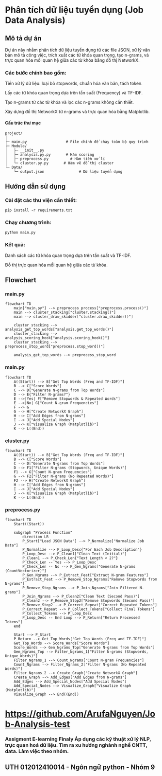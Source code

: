 # Phân tích dữ liệu tuyển dụng (Job Data Analysis)
## Mô tả dự án

Dự án này nhằm phân tích dữ liệu tuyển dụng từ các file JSON, xử lý văn bản mô tả công việc, trích xuất các từ khóa quan trọng, tạo n-grams, và trực quan hóa mối quan hệ giữa các từ khóa bằng đồ thị NetworkX.

### Các bước chính bao gồm:

Tiền xử lý dữ liệu: loại bỏ stopwords, chuẩn hóa văn bản, tách token.

Lấy các từ khóa quan trọng dựa trên tần suất (Frequency) và TF-IDF.

Tạo n-grams từ các từ khóa và lọc các n-grams không cần thiết.

Xây dựng đồ thị NetworkX từ n-grams và trực quan hóa bằng Matplotlib.

#### Cấu trúc thư mục
```
project/
│
├─ main.py                  # File chính để chạy toàn bộ quy trình
├─ Module/
│   ├─ __init__.py
│   ├─ analysis.py.py       # Hàm scoring
│   ├─ preprocess.py          # Hàm tiền xử lí
│   └─ cluster.py.py       # Hàm vẽ đồ thị cluster
└─ Data/
    └─ output.json                # Dữ liệu tuyển dụng
```
## Hướng dẫn sử dụng

### Cài đặt các thư viện cần thiết:
```
pip install -r requirements.txt
```

### Chạy chương trình:
```
python main.py
```

### Kết quả:

Danh sách các từ khóa quan trọng dựa trên tần suất và TF-IDF.

Đồ thị trực quan hóa mối quan hệ giữa các từ khóa.

## Flowchart
### main.py
```mermaid
flowchart TD
    main["main.py"] --> preprocess_process["preprocess.process()"]
    main --> cluster_stacking["cluster.stacking()"]
    main --> cluster_draw_skidder["cluster.draw_skidder()"]

    cluster_stacking --> analysis_get_top_words["analysis.get_top_words()"]
    cluster_stacking --> analysis_scoring_hook["analysis.scoring_hook()"]
    cluster_stacking --> preprocess_stop_word["preprocess.stop_word()"]

    analysis_get_top_words --> preprocess_stop_word
```
### main.py

```mermaid
flowchart TD
    A((Start)) --> B["Get Top Words (Freq and TF-IDF)"]
    B --> C["Score Words"]
    C --> D["Generate N-grams from Top Words"]
    D --> E{"Filter N-grams?"}
    E -->|Yes| F["Remove Stopwords & Repeated Words"]
    E -->|No| G["Count N-gram Frequencies"]
    F --> G
    G --> H["Create NetworkX Graph"]
    H --> I["Add Edges from N-grams"]
    I --> J["Add Special Nodes"]
    J --> K["Visualize Graph (Matplotlib)"]
    K --> L((End))
```
### cluster.py

```mermaid
flowchart TD
    A((Start)) --> B["Get Top Words (Freq and TF-IDF)"]
    B --> C["Score Words"]
    C --> D["Generate N-grams from Top Words"]
    D --> F1["Filter N-grams (Stopwords, Unique Words)"]
    F1 --> G["Count N-gram Frequencies"]
    G --> F2["Filter N-grams (No Repeated Words)"]
    F2 --> H["Create NetworkX Graph"]
    H --> I["Add Edges from N-grams"]
    I --> J["Add Special Nodes"]
    J --> K["Visualize Graph (Matplotlib)"]
    K --> L((End))
```
### preprocess.py

```mermaid
flowchart TD
    Start((Start))

    subgraph "Process Function"
        direction LR
        P_Start["Load JSON Data"] --> P_Normalize["Normalize Job Data"]
        P_Normalize --> P_Loop_Desc{"For Each Job Description"}
        P_Loop_Desc --> P_Clean1["Clean Text (Initial)"]
        P_Clean1 --> P_Check_Len{"Text Length < 2?"}
        P_Check_Len -- Yes --> P_Loop_Desc
        P_Check_Len -- No --> P_Gen_Ngrams["Generate N-grams (CountVectorizer)"]
        P_Gen_Ngrams --> P_Extract_Feat["Extract N-gram Features"]
        P_Extract_Feat --> P_Remove_Stop_Ngrams["Remove Stopwords from N-grams"]
        P_Remove_Stop_Ngrams --> P_Join_Ngrams["Join Filtered N-grams"]
        P_Join_Ngrams --> P_Clean2["Clean Text (Second Pass)"]
        P_Clean2 --> P_Remove_Stop2["Remove Stopwords (Second Pass)"]
        P_Remove_Stop2 --> P_Correct_Repeat["Correct Repeated Tokens"]
        P_Correct_Repeat --> P_Collect_Tokens["Collect Final Tokens"]
        P_Collect_Tokens --> P_Loop_Desc
        P_Loop_Desc -- End Loop --> P_Return["Return Processed Tokens"]
    end

    Start --> P_Start
    P_Return --> Get_Top_Words["Get Top Words (Freq and TF-IDF)"]
    Get_Top_Words --> Score_Words["Score Words"]
    Score_Words --> Gen_Ngrams_Top["Generate N-grams from Top Words"]
    Gen_Ngrams_Top --> Filter_Ngrams_1["Filter N-grams (Stopwords, Unique Words)"]
    Filter_Ngrams_1 --> Count_Ngrams["Count N-gram Frequencies"]
    Count_Ngrams --> Filter_Ngrams_2["Filter N-grams (No Repeated Words)"]
    Filter_Ngrams_2 --> Create_Graph["Create NetworkX Graph"]
    Create_Graph --> Add_Edges["Add Edges from N-grams"]
    Add_Edges --> Add_Special_Nodes["Add Special Nodes"]
    Add_Special_Nodes --> Visualize_Graph["Visualize Graph (Matplotlib)"]
    Visualize_Graph --> End((End))

```

# https://github.com/ArufaNguyen/Job-Analysis-test
### Assigment E-learning Finaly Áp dụng các kỹ thuật xử lý NLP, trực quan hoá dữ liệu. Tìm ra xu hướng nghành nghề CNTT, data. Làm việc theo nhóm.
## UTH 012012410014 - Ngôn ngữ python - Nhóm 9